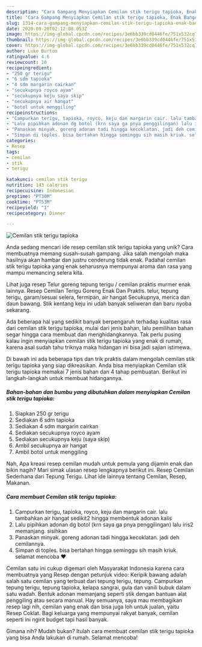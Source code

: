 ```yaml
---
description: "Cara Gampang Menyiapkan Cemilan stik terigu tapioka, Enak Banget"
title: "Cara Gampang Menyiapkan Cemilan stik terigu tapioka, Enak Banget"
slug: 1314-cara-gampang-menyiapkan-cemilan-stik-terigu-tapioka-enak-banget
date: 2020-09-20T02:12:08.053Z
image: https://img-global.cpcdn.com/recipes/3e6bb339cd0446fe/751x532cq70/cemilan-stik-terigu-tapioka-foto-resep-utama.jpg
thumbnail: https://img-global.cpcdn.com/recipes/3e6bb339cd0446fe/751x532cq70/cemilan-stik-terigu-tapioka-foto-resep-utama.jpg
cover: https://img-global.cpcdn.com/recipes/3e6bb339cd0446fe/751x532cq70/cemilan-stik-terigu-tapioka-foto-resep-utama.jpg
author: Luke Burton
ratingvalue: 4.6
reviewcount: 10
recipeingredient:
- "250 gr terigu"
- "6 sdm tapioka"
- "4 sdm margarin cairkan"
- "secukupnya royco ayam"
- "secukupnya keju saya skip"
- "secukupnya air hangat"
- "botol untuk menggiling"
recipeinstructions:
- "Campurkan terigu, tapioka, royco, keju dan margarin cair. lalu tambahkan air hangat sedikit2 hingga membentuk adonan kalis"
- "Lalu pipihkan adonan dg botol (krn saya ga pnya penggilingan) lalu iris2 memanjang. sisihkan"
- "Panaskan minyak. goreng adonan tadi hingga kecoklatan. jadi deh cemilannya."
- "Simpan di toples. bisa bertahan hingga seminggu sih masih kriuk. selamat mencoba ❤"
categories:
- Resep
tags:
- cemilan
- stik
- terigu

katakunci: cemilan stik terigu 
nutrition: 143 calories
recipecuisine: Indonesian
preptime: "PT30M"
cooktime: "PT53M"
recipeyield: "1"
recipecategory: Dinner

---
```



![Cemilan stik terigu tapioka](https://img-global.cpcdn.com/recipes/3e6bb339cd0446fe/751x532cq70/cemilan-stik-terigu-tapioka-foto-resep-utama.jpg)

Anda sedang mencari ide resep cemilan stik terigu tapioka yang unik? Cara membuatnya memang susah-susah gampang. Jika salah mengolah maka hasilnya akan hambar dan justru cenderung tidak enak. Padahal cemilan stik terigu tapioka yang enak seharusnya mempunyai aroma dan rasa yang mampu memancing selera kita.

Lihat juga resep Telur goreng tepung terigu / cemilan praktis murmer enak lainnya. Resep Cemilan Terigu Goreng Enak Dan Praktis. telur, tepung terigu, garam/sesuai selera, fermipan, air hangat Secukupnya, merica dan daun bawang. Stik kentang keju ini udah banyak seliweran dan baru nyoba sekarang.

Ada beberapa hal yang sedikit banyak berpengaruh terhadap kualitas rasa dari cemilan stik terigu tapioka, mulai dari jenis bahan, lalu pemilihan bahan segar hingga cara membuat dan menghidangkannya. Tak perlu pusing kalau ingin menyiapkan cemilan stik terigu tapioka yang enak di rumah, karena asal sudah tahu triknya maka hidangan ini bisa jadi sajian istimewa.


Di bawah ini ada beberapa tips dan trik praktis dalam mengolah cemilan stik terigu tapioka yang siap dikreasikan. Anda bisa menyiapkan Cemilan stik terigu tapioka memakai 7 jenis bahan dan 4 tahap pembuatan. Berikut ini langkah-langkah untuk membuat hidangannya.

<!--inarticleads1-->

##### Bahan-bahan dan bumbu yang dibutuhkan dalam menyiapkan Cemilan stik terigu tapioka:

1. Siapkan 250 gr terigu
1. Sediakan 6 sdm tapioka
1. Sediakan 4 sdm margarin cairkan
1. Sediakan secukupnya royco ayam
1. Sediakan secukupnya keju (saya skip)
1. Ambil secukupnya air hangat
1. Ambil botol untuk menggiling


Nah, Apa kreasi resep cemilan mudah untuk pemula yang dijamin enak dan bikin nagih? Mari simak ulasan resep lengkapnya berikut ini. Resep Cemilan Sederhana dari Tepung Terigu. Lihat ide lainnya tentang Cemilan, Resep, Makanan. 

<!--inarticleads2-->

##### Cara membuat Cemilan stik terigu tapioka:

1. Campurkan terigu, tapioka, royco, keju dan margarin cair. lalu tambahkan air hangat sedikit2 hingga membentuk adonan kalis
1. Lalu pipihkan adonan dg botol (krn saya ga pnya penggilingan) lalu iris2 memanjang. sisihkan
1. Panaskan minyak. goreng adonan tadi hingga kecoklatan. jadi deh cemilannya.
1. Simpan di toples. bisa bertahan hingga seminggu sih masih kriuk. selamat mencoba ❤


Cemilan satu ini cukup digemari oleh Masyarakat Indonesia karena cara membuatnya yang Resep dengan petunjuk video: Keripik bawang adalah salah satu cemilan yang terbuat dari tepung terigu, tepung. Campurkan tepung terigu, tepung tapioka, kelapa sangrai, gula dan vanili bubuk dalam satu wadah. Bentuk adonan memanjang seperti stik dengan bantuan alat penggiling atau secara manual. Hay semuanya, saya mau membagikan resep lagi nih, cemilan yang enak dan bisa juga loh untuk jualan, yaitu Resep Coklat. Bagi keluarga yang mempunyai rakyat banyak, cemilan seperti ini ngirit budget tapi hasil banyak. 

Gimana nih? Mudah bukan? Itulah cara membuat cemilan stik terigu tapioka yang bisa Anda lakukan di rumah. Selamat mencoba!
